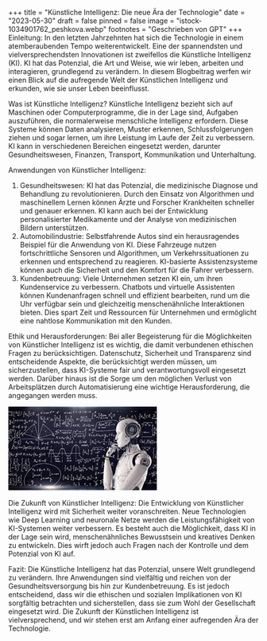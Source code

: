 +++
title = "Künstliche Intelligenz: Die neue Ära der Technologie"
date = "2023-05-30"
draft = false
pinned = false
image = "istock-1034901762_peshkova.webp"
footnotes = "G﻿eschrieben von GPT"
+++
Einleitung: In den letzten Jahrzehnten hat sich die Technologie in einem atemberaubenden Tempo weiterentwickelt. Eine der spannendsten und vielversprechendsten Innovationen ist zweifellos die Künstliche Intelligenz (KI). KI hat das Potenzial, die Art und Weise, wie wir leben, arbeiten und interagieren, grundlegend zu verändern. In diesem Blogbeitrag werfen wir einen Blick auf die aufregende Welt der Künstlichen Intelligenz und erkunden, wie sie unser Leben beeinflusst.

Was ist Künstliche Intelligenz? Künstliche Intelligenz bezieht sich auf Maschinen oder Computerprogramme, die in der Lage sind, Aufgaben auszuführen, die normalerweise menschliche Intelligenz erfordern. Diese Systeme können Daten analysieren, Muster erkennen, Schlussfolgerungen ziehen und sogar lernen, um ihre Leistung im Laufe der Zeit zu verbessern. KI kann in verschiedenen Bereichen eingesetzt werden, darunter Gesundheitswesen, Finanzen, Transport, Kommunikation und Unterhaltung.

Anwendungen von Künstlicher Intelligenz:

1. Gesundheitswesen: KI hat das Potenzial, die medizinische Diagnose und Behandlung zu revolutionieren. Durch den Einsatz von Algorithmen und maschinellem Lernen können Ärzte und Forscher Krankheiten schneller und genauer erkennen. KI kann auch bei der Entwicklung personalisierter Medikamente und der Analyse von medizinischen Bildern unterstützen.
2. Automobilindustrie: Selbstfahrende Autos sind ein herausragendes Beispiel für die Anwendung von KI. Diese Fahrzeuge nutzen fortschrittliche Sensoren und Algorithmen, um Verkehrssituationen zu erkennen und entsprechend zu reagieren. KI-basierte Assistenzsysteme können auch die Sicherheit und den Komfort für die Fahrer verbessern.
3. Kundenbetreuung: Viele Unternehmen setzen KI ein, um ihren Kundenservice zu verbessern. Chatbots und virtuelle Assistenten können Kundenanfragen schnell und effizient bearbeiten, rund um die Uhr verfügbar sein und gleichzeitig menschenähnliche Interaktionen bieten. Dies spart Zeit und Ressourcen für Unternehmen und ermöglicht eine nahtlose Kommunikation mit den Kunden.

Ethik und Herausforderungen: Bei aller Begeisterung für die Möglichkeiten von Künstlicher Intelligenz ist es wichtig, die damit verbundenen ethischen Fragen zu berücksichtigen. Datenschutz, Sicherheit und Transparenz sind entscheidende Aspekte, die berücksichtigt werden müssen, um sicherzustellen, dass KI-Systeme fair und verantwortungsvoll eingesetzt werden. Darüber hinaus ist die Sorge um den möglichen Verlust von Arbeitsplätzen durch Automatisierung eine wichtige Herausforderung, die angegangen werden muss.

![](herunterladen.jpeg)

Die Zukunft von Künstlicher Intelligenz: Die Entwicklung von Künstlicher Intelligenz wird mit Sicherheit weiter voranschreiten. Neue Technologien wie Deep Learning und neuronale Netze werden die Leistungsfähigkeit von KI-Systemen weiter verbessern. Es besteht auch die Möglichkeit, dass KI in der Lage sein wird, menschenähnliches Bewusstsein und kreatives Denken zu entwickeln. Dies wirft jedoch auch Fragen nach der Kontrolle und dem Potenzial von KI auf.

Fazit: Die Künstliche Intelligenz hat das Potenzial, unsere Welt grundlegend zu verändern. Ihre Anwendungen sind vielfältig und reichen von der Gesundheitsversorgung bis hin zur Kundenbetreuung. Es ist jedoch entscheidend, dass wir die ethischen und sozialen Implikationen von KI sorgfältig betrachten und sicherstellen, dass sie zum Wohl der Gesellschaft eingesetzt wird. Die Zukunft der Künstlichen Intelligenz ist vielversprechend, und wir stehen erst am Anfang einer aufregenden Ära der Technologie.